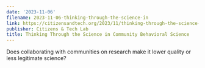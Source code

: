 ```yaml
---
date: '2023-11-06'
filename: 2023-11-06-thinking-through-the-science-in
link: https://citizensandtech.org/2023/11/thinking-through-the-science-in-community-behavioral-science/
publisher: Citizens & Tech Lab
title: Thinking Through the Science in Community Behavioral Science
---
```


Does collaborating with communities on research make it lower quality or less legitimate science?